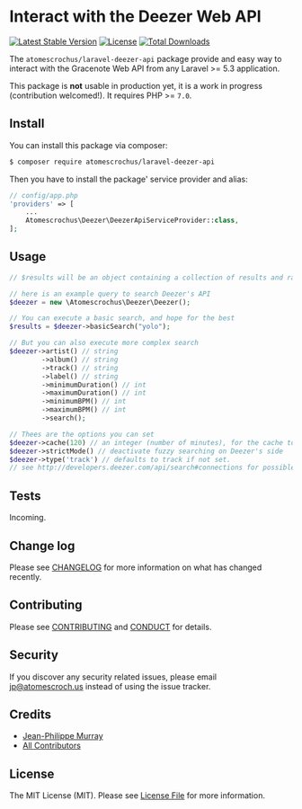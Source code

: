 # Interact with the Deezer Web API

[![Latest Stable Version](https://poser.pugx.org/atomescrochus/laravel-deezer-api/v/stable)](https://packagist.org/packages/atomescrochus/laravel-deezer-api)
[![License](https://poser.pugx.org/atomescrochus/laravel-deezer-api/license)](https://packagist.org/packages/atomescrochus/laravel-deezer-api)
[![Total Downloads](https://poser.pugx.org/atomescrochus/laravel-deezer-api/downloads)](https://packagist.org/packages/atomescrochus/laravel-deezer-api)

The `atomescrochus/laravel-deezer-api` package provide and easy way to interact with the Gracenote Web API from any Laravel >= 5.3 application.

This package is **not** usable in production yet, it is a work in progress (contribution welcomed!). It requires PHP >= `7.0`.

## Install

You can install this package via composer:

``` bash
$ composer require atomescrochus/laravel-deezer-api
```

Then you have to install the package' service provider and alias:

```php
// config/app.php
'providers' => [
    ...
    Atomescrochus\Deezer\DeezerApiServiceProvider::class,
];
```

## Usage

``` php
// $results will be an object containing a collection of results and raw response data from Deezer

// here is an example query to search Deezer's API
$deezer = new \Atomescrochus\Deezer\Deezer();

// You can execute a basic search, and hope for the best
$results = $deezer->basicSearch("yolo");

// But you can also execute more complex search
$deezer->artist() // string
        ->album() // string
        ->track() // string
        ->label() // string
        ->minimumDuration() // int
        ->maximumDuration() // int
        ->minimumBPM() // int
        ->maximumBPM() // int
        ->search();

// Thees are the options you can set
$deezer->cache(120) // an integer (number of minutes), for the cache to expire, can be 0
$deezer->strictMode() // deactivate fuzzy searching on Deezer's side
$deezer->type('track') // defaults to track if not set. 
// see http://developers.deezer.com/api/search#connections for possible search types
```

## Tests

Incoming.

## Change log

Please see [CHANGELOG](CHANGELOG.md) for more information on what has changed recently.

## Contributing

Please see [CONTRIBUTING](CONTRIBUTING.md) and [CONDUCT](CONDUCT.md) for details.

## Security

If you discover any security related issues, please email jp@atomescroch.us instead of using the issue tracker.

## Credits

- [Jean-Philippe Murray](https://github.com/jpmurray)
- [All Contributors](../../contributors)

## License

The MIT License (MIT). Please see [License File](LICENSE.md) for more information.
